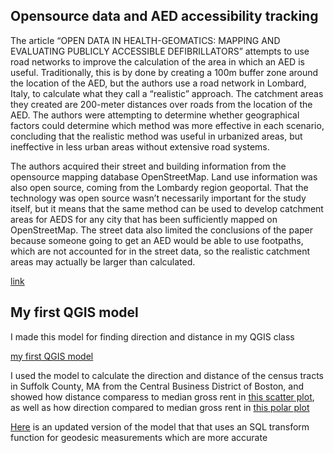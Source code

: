 ## Opensource data and AED accessibility tracking

The article “OPEN DATA IN HEALTH-GEOMATICS: MAPPING AND EVALUATING PUBLICLY ACCESSIBLE DEFIBRILLATORS” attempts to use road networks to improve the calculation of the area in which an AED is useful. Traditionally, this is by done by creating a 100m buffer zone around the location of the AED, but the authors use a road network in Lombard, Italy, to calculate what they call a “realistic” approach. The catchment areas they created are 200-meter distances over roads from the location of the AED. The authors were attempting to determine whether geographical factors could determine which method was more effective in each scenario, concluding that the realistic method was useful in urbanized areas, but ineffective in less urban areas without extensive road systems.


The authors acquired their street and building information from the opensource mapping database OpenStreetMap. Land use information was also open source, coming from the Lombardy region geoportal. That the technology was open source wasn’t necessarily important for the study itself, but it means that the same method can be used to develop catchment areas for AEDS for any city that has been sufficiently mapped on OpenStreetMap. The street data also limited the conclusions of the paper because someone going to get an AED would be able to use footpaths, which are not accounted for in the street data, so the realistic catchment areas may actually be larger than calculated.

[link](https://www.int-arch-photogramm-remote-sens-spatial-inf-sci.net/XLII-4-W14/63/2019/)


## My first QGIS model

I made this model for finding direction and distance in my QGIS class

[my first QGIS model](model1.model3)

I used the model to calculate the direction and distance of the census tracts in Suffolk County, MA from the Central Business District of Boston, and showed how distance comparess to median gross rent in [this scatter plot](boston_scatterplot.html), as well as how direction compared to median gross rent in [this polar plot](polar_boston.html)

[Here](model1_v3.2.model3) is an updated version of the model that that uses an SQL transform function for geodesic measurements which are more accurate
